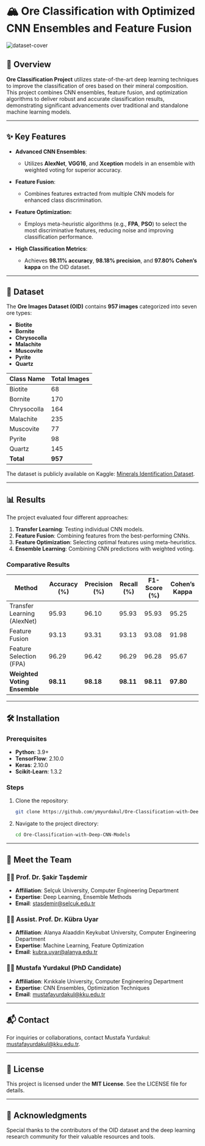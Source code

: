 # 🏔️ Ore Classification with Optimized CNN Ensembles and Feature Fusion
![dataset-cover](https://github.com/user-attachments/assets/b6269a83-2c4f-4f91-b36d-65d00b0687a8)
## 🌟 Overview

**Ore Classification Project** utilizes state-of-the-art deep learning techniques to improve the classification of ores based on their mineral composition. This project combines CNN ensembles, feature fusion, and optimization algorithms to deliver robust and accurate classification results, demonstrating significant advancements over traditional and standalone machine learning models.

---

## ✨ Key Features

- **Advanced CNN Ensembles**:

  - Utilizes **AlexNet**, **VGG16**, and **Xception** models in an ensemble with weighted voting for superior accuracy.

- **Feature Fusion**:

  - Combines features extracted from multiple CNN models for enhanced class discrimination.


- **Feature Optimization:**

    - Employs meta-heuristic algorithms (e.g., **FPA**, **PSO**) to select the most discriminative features, reducing noise and improving classification performance.

- **High Classification Metrics**:

  - Achieves **98.11% accuracy**, **98.18% precision**, and **97.80% Cohen’s kappa** on the OID dataset.

---

## 📂 Dataset

The **Ore Images Dataset (OID)** contains **957 images** categorized into seven ore types:

- **Biotite**
- **Bornite**
- **Chrysocolla**
- **Malachite**
- **Muscovite**
- **Pyrite**
- **Quartz**

| Class Name  | Total Images |
| ----------- | ------------ |
| Biotite     | 68           |
| Bornite     | 170          |
| Chrysocolla | 164          |
| Malachite   | 235          |
| Muscovite   | 77           |
| Pyrite      | 98           |
| Quartz      | 145          |
| **Total**   | **957**      |

The dataset is publicly available on Kaggle: [Minerals Identification Dataset](https://www.kaggle.com/asiedubrempong/minerals-identification-dataset).

---

## 📊 Results

The project evaluated four different approaches:

1. **Transfer Learning**: Testing individual CNN models.
2. **Feature Fusion**: Combining features from the best-performing CNNs.
3. **Feature Optimization**: Selecting optimal features using meta-heuristics.
4. **Ensemble Learning**: Combining CNN predictions with weighted voting.

### Comparative Results

| Method                       | Accuracy (%) | Precision (%) | Recall (%) | F1-Score (%) | Cohen’s Kappa |
| ---------------------------- | ------------ | ------------- | ---------- | ------------ | ------------- |
| Transfer Learning (AlexNet)  | 95.93        | 96.10         | 95.93      | 95.93        | 95.25         |
| Feature Fusion               | 93.13        | 93.31         | 93.13      | 93.08        | 91.98         |
| Feature Selection (FPA)      | 96.29        | 96.42         | 96.29      | 96.28        | 95.67         |
| **Weighted Voting Ensemble** | **98.11**    | **98.18**     | **98.11**  | **98.11**    | **97.80**     |

---

## 🛠️ Installation

### Prerequisites

- **Python**: 3.9+
- **TensorFlow**: 2.10.0
- **Keras**: 2.10.0
- **Scikit-Learn**: 1.3.2

### Steps

1. Clone the repository:
   ```bash
   git clone https://github.com/ymyurdakul/Ore-Classification-with-Deep-CNN-Models.git
   ```
2. Navigate to the project directory:
   ```bash
   cd Ore-Classification-with-Deep-CNN-Models
   ```

---

## 👥 Meet the Team

### 👨‍🏫 Prof. Dr. Şakir Taşdemir

- **Affiliation**: Selçuk University, Computer Engineering Department
- **Expertise**: Deep Learning, Ensemble Methods
- **Email**: [stasdemir@selcuk.edu.tr](mailto\:stasdemir@selcuk.edu.tr)

### 👩‍🏫 Assist. Prof. Dr. Kübra Uyar

- **Affiliation**: Alanya Alaaddin Keykubat University, Computer Engineering Department
- **Expertise**: Machine Learning, Feature Optimization
- **Email**: [kubra.uyar@alanya.edu.tr](mailto\:kubra.uyar@alanya.edu.tr)

### 👨‍🎓 Mustafa Yurdakul (PhD Candidate)

- **Affiliation**: Kırıkkale University, Computer Engineering Department
- **Expertise**: CNN Ensembles, Optimization Techniques
- **Email**: [mustafayurdakul@kku.edu.tr](mailto\:mustafayurdakul@kku.edu.tr)

---

## 📬 Contact

For inquiries or collaborations, contact Mustafa Yurdakul: [mustafayurdakul@kku.edu.tr](mailto\:mustafayurdakul@kku.edu.tr).

---

## 📝 License

This project is licensed under the **MIT License**. See the LICENSE file for details.

---

## 🤝 Acknowledgments

Special thanks to the contributors of the OID dataset and the deep learning research community for their valuable resources and tools.

